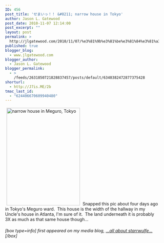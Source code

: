 ```yaml
---
ID: 456
post_title: 'せまいっ！！ &#8211; narrow house in Tokyo'
author: Jason L. Gatewood
post_date: 2010-11-07 12:14:00
post_excerpt: ""
layout: post
permalink: >
  http://jlgatewood.com/2010/11/07/%e3%81%9b%e3%81%be%e3%81%84%e3%81%a3%ef%bc%81%ef%bc%81-narrow-house-in-tokyo/
published: true
blogger_blog:
  - www.jlgatewood.com
blogger_author:
  - Jason L. Gatewood
blogger_permalink:
  - >
    /feeds/2631850721828837457/posts/default/6340382472877375428
shorturl:
  - http://J7is.ME/2b
tmac_last_id:
  - "624406670609940480"
---
```

<a href="http://www.jlgatewood.com/wp-content/uploads/2010/11/46189C7A-FF1A-4F3B-AF02-732E737FBD5D.jpg.scaled500.jpg"><img class="alignleft" style="margin-top: 3px; margin-bottom: 3px; margin-left: 5px; margin-right: 5px;" src="http://www.jlgatewood.com/wp-content/uploads/2010/11/46189C7A-FF1A-4F3B-AF02-732E737FBD5D.jpg.scaled500.jpg" alt="narrow house in Meguro, Tokyo" width="240" height="320" /></a> Snapped this pic about four days ago in Tokyo's Meguro ward.  This house is the width of the hallway in my Uncle's house in Atlanta, I'm sure of it.  The land underneath it is probably 3X as much as that same house though...<br /><h6>[box type=info] first appeared on my media blog, <a href="http://starrwulfe.info/32336595?c=1" target="_blank">...all about starrwulfe...</a>[/box]</h6>